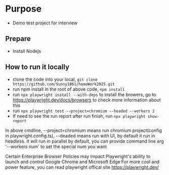 # Purpose
- Demo test project for interview

## Prepare
-  Install Nodejs

## How to run it locally
- clone the code into your local, `git clone https://github.com/Sunny1861/homeWork2025.git`
- run npm install in the root of above code, `npm install`
- run `npx playwright install --with-deps` to install the browers, go to https://playwright.dev/docs/browsers to check more information about this
- run `npx playwright test --project=chromium --headed --workers 2`
- If need to see the run report after run finish, run `npx playwright show-report`

In above cmdline, --project=chromium means run chromium project(config in playwright.config.ts), --deaded means run with UI, by default it run in headless. It will run in parallel by default, you can provide command line arg '--workers num' to set the special num you want

Certain Enterprise Browser Policies may impact Playwright's ability to launch and control Google Chrome and Microsoft Edge
For more cool and power feature, you can read playwright offical site https://playwright.dev/